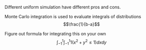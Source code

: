 Different uniform simulation have different pros and cons.

Monte Carlo integration is used to evaluate integrals of distributions
$$\frac{1}{b-a}$$


Figure out formula for integrating this on your own
$$\int_{-1}^{1}{\int_{-1}^{1}{1(x^{2}+y^{2}\leq1)}}dxdy$$
